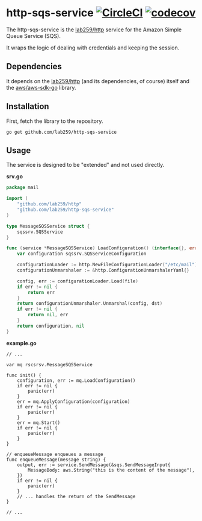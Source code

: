 # http-sqs-service [![CircleCI](https://circleci.com/gh/lab259/http-sqs-service.svg?style=shield)](https://circleci.com/gh/lab259/http-sqs-service) [![codecov](https://codecov.io/gh/lab259/http-sqs-service/branch/master/graph/badge.svg)](https://codecov.io/gh/lab259/http-sqs-service)

The http-sqs-service is the [lab259/http](//github.com/lab259/http) service for
the Amazon Simple Queue Service (SQS).

It wraps the logic of dealing with credentials and keeping the session.

## Dependencies

It depends on the [lab259/http](//github.com/lab259/http) (and its dependencies,
of course) itself and the [aws/aws-sdk-go](//github.com/aws/aws-sdk-go) library.

## Installation

First, fetch the library to the repository.

	go get github.com/lab259/http-sqs-service

## Usage

The service is designed to be "extended" and not used directly.

**srv.go**

```Go
package mail

import (
	"github.com/lab259/http"
	"github.com/lab259/http-sqs-service"
)

type MessageSQSService struct {
	sqssrv.SQSService
}

func (service *MessageSQSService) LoadConfiguration() (interface{}, error) {
	var configuration sqssrv.SQSServiceConfiguration

	configurationLoader := http.NewFileConfigurationLoader("/etc/mail")
	configurationUnmarshaler := &http.ConfigurationUnmarshalerYaml{}

	config, err := configurationLoader.Load(file)
	if err != nil {
		return err
	}
	return configurationUnmarshaler.Unmarshal(config, dst)
	if err != nil {
		return nil, err
	}
	return configuration, nil
}

```

**example.go**
```
// ...

var mq rscsrsv.MessageSQSService

func init() {
	configuration, err := mq.LoadConfiguration()
	if err != nil {
		panic(err)
	}
	err = mq.ApplyConfiguration(configuration)
	if err != nil {
		panic(err)
	}
	err = mq.Start()
	if err != nil {
		panic(err)
	}
}

// enqueueMessage enqueues a message
func enqueueMessage(message string) {
	output, err := service.SendMessage(&sqs.SendMessageInput{
		MessageBody: aws.String("this is the content of the message"),
	})
	if err != nil {
		panic(err)
	}
	// ... handles the return of the SendMessage
}

// ...
```
